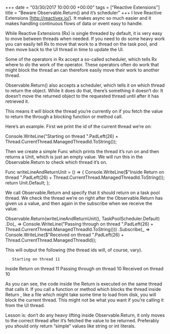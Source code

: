 +++
date = "03/30/2017 10:00:00 +00:00"
tags = ["Reactive Extensions"]
title = "Beware Observable.Return() and it’s scheduler"
+++
I love Reactive Extensions [http://reactivex.io/]. It makes async so much easier
and it makes handling continuous flows of data or event easy to handle.

While Reactive Extensions (Rx) is single threaded by default, it is very easy to
move between threads when needed. If you need to do some heavy work you can
easily tell Rx to move that work to a thread on the task pool, and then move
back to the UI thread in time to update the UI.

Some of the operators in Rx accept a so-called scheduler, which tells Rx where
to do the work of the operator. These operators often do work that might block
the thread an can therefore easily move their work to another thread.

Observable.Return()  also accepts a scheduler, which tells it on which thread to
return the object. While it does do that, there’s something it doesn’t do: It
doesn’t move the returned object to the requested thread until after it has
retrieved it.

This means it will block the thread you’re currently on if you fetch the value
to return the through a blocking function or method call.

Here’s an example. First we print the id of the current thread we’re on:

Console.WriteLine("Starting on thread ".PadLeft(26) + Thread.CurrentThread.ManagedThreadId.ToString());


Then we create a simple Func  which prints the thread it’s run on and then
returns a Unit, which is just an empty value. We will run this in the 
Observable.Return  to check which thread it’s on.

Func writeLineAndReturnUnit = () =>
{
    Console.WriteLine($"Inside Return on thread ".PadLeft(26) + Thread.CurrentThread.ManagedThreadId.ToString());
    return Unit.Default;
};


We call Observable.Return  and specify that it should return on a task pool
thread. We check the thread we’re on right after the Observable.Return  has
given us a value, and then again in the subscribe when we receive the value.

Observable.Return(writeLineAndReturnUnit(), TaskPoolScheduler.Default)
    .Do(_ => Console.WriteLine("Passing through on thread ".PadLeft(26) + Thread.CurrentThread.ManagedThreadId.ToString()))
    .Subscribe(_ => Console.WriteLine($"Received on thread ".PadLeft(26) + Thread.CurrentThread.ManagedThreadId));


This will output the following (the thread ids will, of course, vary).

       Starting on thread 11
  Inside Return on thread 11
Passing through on thread 10
       Received on thread 10


As you can see, the code inside the Return  is executed on the same thread that
calls it. If you call a function or method which blocks the thread inside Return
, like a file which might take some time to load from disk, you will block the
current thread. This might not be what you want if you’re calling it from the UI
thread.

Lesson is: don’t do any heavy lifting inside Observable.Return, it only moves to
the correct thread after it’s fetched the value to be returned. Preferably you
should only return “simple” values like string or int literals.
